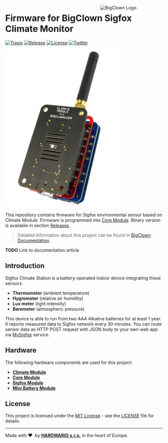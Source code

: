 <a href="https://www.bigclown.com/"><img src="https://bigclown.sirv.com/logo.png" width="200" alt="BigClown Logo" align="right"></a>

# Firmware for BigClown Sigfox Climate Monitor

[![Travis](https://img.shields.io/travis/bigclownlabs/bcp-sigfox-climate-monitor/master.svg)](https://travis-ci.org/bigclownlabs/bcp-sigfox-climate-monitor)
[![Release](https://img.shields.io/github/release/bigclownlabs/bcp-sigfox-climate-monitor.svg)](https://github.com/bigclownlabs/bcp-sigfox-climate-monitor/releases)
[![License](https://img.shields.io/github/license/bigclownlabs/bcp-sigfox-climate-monitor.svg)](https://github.com/bigclownlabs/bcp-sigfox-climate-monitor/blob/master/LICENSE)
[![Twitter](https://img.shields.io/twitter/follow/BigClownLabs.svg?style=social&label=Follow)](https://twitter.com/BigClownLabs)

![Photo of Sigfox Climate Monitor assembly](doc/sigfox-climate-monitor.png)

This repository contains firmware for Sigfox environmental sensor based on Climate Module.
Firmware is programmed into [Core Module](https://shop.bigclown.com/products/core-module).
Binary version is available in section [Releases](https://github.com/bigclownlabs/bcp-sigfox-climate-monitor/releases).

> Detailed information about this project can be found in [BigClown Documentation](https://doc.bigclown.com).

**TODO** Link to documentation article

## Introduction

Sigfox Climate Station is a battery-operated indoor device integrating these sensors:

* **Thermometer** (ambient temperature)
* **Hygrometer** (relative air humidity)
* **Lux meter** (light intensity)
* **Barometer** (atmospheric pressure)

This device is able to run from two AAA Alkaline batteries for at least 1 year.
It reports measured data to Sigfox network every 30 minutes.
You can route sensor data as HTTP POST request with JSON body to your own web app via [MySigfox](https://www.mysigfox.com) service.

## Hardware

The following hardware components are used for this project:

* **[Climate Module](https://shop.bigclown.com/products/climate-module)**
* **[Core Module](https://shop.bigclown.com/products/core-module)**
* **[Sigfox Module](https://shop.bigclown.com/products/sigfox-module)**
* **[Mini Battery Module](https://shop.bigclown.com/products/mini-battery-module)**

## License

This project is licensed under the [MIT License](https://opensource.org/licenses/MIT/) - see the [LICENSE](LICENSE) file for details.

---

Made with &#x2764;&nbsp; by [**HARDWARIO s.r.o.**](https://www.hardwario.com/) in the heart of Europe.
